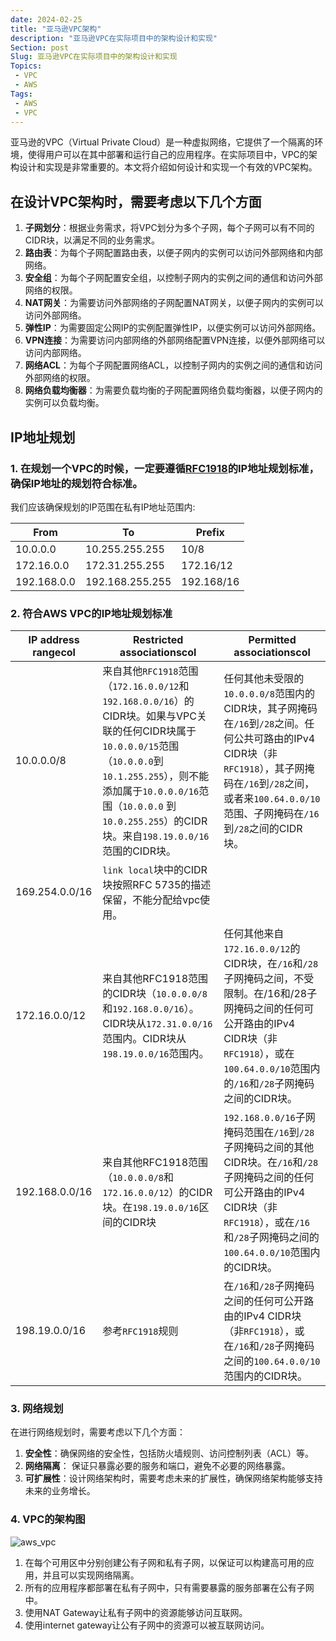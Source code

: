 ```yaml
---
date: 2024-02-25
title: "亚马逊VPC架构"
description: "亚马逊VPC在实际项目中的架构设计和实现"
Section: post
Slug: 亚马逊VPC在实际项目中的架构设计和实现
Topics:
 - VPC
 - AWS
Tags:
 - AWS
 - VPC
---
```

亚马逊的VPC（Virtual Private Cloud）是一种虚拟网络，它提供了一个隔离的环境，使得用户可以在其中部署和运行自己的应用程序。在实际项目中，VPC的架构设计和实现是非常重要的。本文将介绍如何设计和实现一个有效的VPC架构。

<!--more-->

## 在设计VPC架构时，需要考虑以下几个方面

1. **子网划分**：根据业务需求，将VPC划分为多个子网，每个子网可以有不同的CIDR块，以满足不同的业务需求。
2. **路由表**：为每个子网配置路由表，以便子网内的实例可以访问外部网络和内部网络。
3. **安全组**：为每个子网配置安全组，以控制子网内的实例之间的通信和访问外部网络的权限。
4. **NAT网关**：为需要访问外部网络的子网配置NAT网关，以便子网内的实例可以访问外部网络。
5. **弹性IP**：为需要固定公网IP的实例配置弹性IP，以便实例可以访问外部网络。
6. **VPN连接**：为需要访问内部网络的外部网络配置VPN连接，以便外部网络可以访问内部网络。
7. **网络ACL**：为每个子网配置网络ACL，以控制子网内的实例之间的通信和访问外部网络的权限。
8. **网络负载均衡器**：为需要负载均衡的子网配置网络负载均衡器，以便子网内的实例可以负载均衡。

## IP地址规划

### 1. 在规划一个VPC的时候，一定要遵循[RFC1918](https://www.rfc-editor.org/rfc/rfc1918)的IP地址规划标准，确保IP地址的规划符合标准。

我们应该确保规划的IP范围在私有IP地址范围内:


| From        | To              | Prefix     |
| ------------- | ----------------- | ------------ |
| 10.0.0.0    | 10.255.255.255  | 10/8       |
| 172.16.0.0  | 172.31.255.255  | 172.16/12  |
| 192.168.0.0 | 192.168.255.255 | 192.168/16 |

### 2. 符合AWS VPC的IP地址规划标准


| IP address rangecol | Restricted associationscol                                                                                                                                                                                                                                   | Permitted associationscol                                                                                                                                                                                           |
| --------------------- | -------------------------------------------------------------------------------------------------------------------------------------------------------------------------------------------------------------------------------------------------------------- | --------------------------------------------------------------------------------------------------------------------------------------------------------------------------------------------------------------------- |
| 10.0.0.0/8          | 来自其他`RFC1918`范围（`172.16.0.0/12`和`192.168.0.0/16`）的CIDR块。如果与VPC关联的任何CIDR块属于`10.0.0.0/15`范围（`10.0.0.0`到`10.1.255.255`），则不能添加属于`10.0.0.0/16`范围（`10.0.0.0` 到 `10.0.255.255`）的CIDR块。来自`198.19.0.0/16`范围的CIDR块。 | 任何其他未受限的`10.0.0.0/8`范围内的CIDR块，其子网掩码在`/16`到`/28`之间。任何公共可路由的IPv4 CIDR块（非`RFC1918`），其子网掩码在`/16`到`/28`之间，或者来`100.64.0.0/10`范围、子网掩码在`/16`到`/28`之间的CIDR块。 |
| 169.254.0.0/16      | `link local`块中的CIDR块按照RFC 5735的描述保留，不能分配给vpc使用。                                                                                                                                                                                          |                                                                                                                                                                                                                     |
| 172.16.0.0/12       | 来自其他RFC1918范围的CIDR块（`10.0.0.0/8`和`192.168.0.0/16`）。CIDR块从`172.31.0.0/16`范围内。CIDR块从`198.19.0.0/16`范围内。                                                                                                                                | 任何其他来自`172.16.0.0/12`的CIDR块，在`/16`和`/28`子网掩码之间，不受限制。在/16和/28子网掩码之间的任何可公开路由的IPv4 CIDR块（非`RFC1918`），或在`100.64.0.0/10`范围内的`/16`和`/28`子网掩码之间的CIDR块。        |
| 192.168.0.0/16      | 来自其他RFC1918范围（`10.0.0.0/8`和`172.16.0.0/12`）的CIDR块。在`198.19.0.0/16`区间的CIDR块                                                                                                                                                                  | `192.168.0.0/16`子网掩码范围在`/16`到`/28`子网掩码之间的其他CIDR块。在`/16`和`/28`子网掩码之间的任何可公开路由的IPv4 CIDR块（非`RFC1918`），或在`/16`和`/28`子网掩码之间的`100.64.0.0/10`范围内的CIDR块。           |
| 198.19.0.0/16       | 参考`RFC1918`规则                                                                                                                                                                                                                                            | 在`/16`和`/28`子网掩码之间的任何可公开路由的IPv4 CIDR块（非`RFC1918`），或在`/16`和`/28`子网掩码之间的`100.64.0.0/10`范围内的CIDR块。                                                                               |

### 3. 网络规划

在进行网络规划时，需要考虑以下几个方面：

1. **安全性**：确保网络的安全性，包括防火墙规则、访问控制列表（ACL）等。
2. **网络隔离**： 保证只暴露必要的服务和端口，避免不必要的网络暴露。
3. **可扩展性**：设计网络架构时，需要考虑未来的扩展性，确保网络架构能够支持未来的业务增长。

### 4. VPC的架构图

![aws_vpc](https://res.cloudinary.com/xinta/image/upload/v1740475585/blogimage/aws_vpc.svg)

1. 在每个可用区中分别创建公有子网和私有子网，以保证可以构建高可用的应用，并且可以实现网络隔离。
2. 所有的应用程序都部署在私有子网中，只有需要暴露的服务部署在公有子网中。
3. 使用NAT Gateway让私有子网中的资源能够访问互联网。
4. 使用internet gateway让公有子网中的资源可以被互联网访问。
